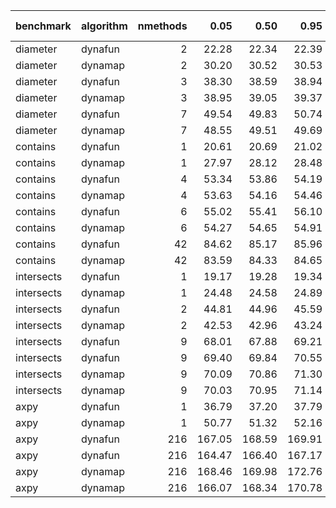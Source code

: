 |benchmark  |algorithm | nmethods|   0.05|   0.50|   0.95|   mean| overhead 0.05| overhead 0.50| overhead 0.95| overhead mean| ns per op| overhead ns per op|
|:----------|:---------|--------:|------:|------:|------:|------:|-------------:|-------------:|-------------:|-------------:|---------:|------------------:|
|diameter   |dynafun   |        2|  22.28|  22.34|  22.39|  22.34|          0.12|          0.12|          0.12|          0.12|     21.30|               7.82|
|diameter   |dynamap   |        2|  30.20|  30.52|  30.53|  30.37|          0.23|          0.24|          0.23|          0.23|     28.97|              15.49|
|diameter   |dynafun   |        3|  38.30|  38.59|  38.94|  38.63|          0.17|          0.17|          0.17|          0.17|     36.85|              10.89|
|diameter   |dynamap   |        3|  38.95|  39.05|  39.37|  39.16|          0.18|          0.17|          0.17|          0.17|     37.34|              11.39|
|diameter   |dynafun   |        7|  49.54|  49.83|  50.74|  50.15|          0.24|          0.24|          0.24|          0.24|     47.83|              14.89|
|diameter   |dynamap   |        7|  48.55|  49.51|  49.69|  49.11|          0.22|          0.23|          0.23|          0.22|     46.83|              13.90|
|contains   |dynafun   |        1|  20.61|  20.69|  21.02|  20.77|          0.00|          0.00|          0.00|          0.00|     19.80|               1.30|
|contains   |dynamap   |        1|  27.97|  28.12|  28.48|  28.24|          0.02|          0.02|          0.02|          0.02|     26.93|               8.43|
|contains   |dynafun   |        4|  53.34|  53.86|  54.19|  53.78|          0.04|          0.04|          0.04|          0.04|     51.29|              19.11|
|contains   |dynamap   |        4|  53.63|  54.16|  54.46|  54.04|          0.04|          0.04|          0.04|          0.04|     51.54|              19.36|
|contains   |dynafun   |        6|  55.02|  55.41|  56.10|  55.56|          0.04|          0.04|          0.04|          0.04|     52.99|              18.97|
|contains   |dynamap   |        6|  54.27|  54.65|  54.91|  54.62|          0.04|          0.03|          0.03|          0.03|     52.09|              18.08|
|contains   |dynafun   |       42|  84.62|  85.17|  85.96|  85.27|          0.04|          0.04|          0.04|          0.04|     81.32|              20.34|
|contains   |dynamap   |       42|  83.59|  84.33|  84.65|  84.15|          0.04|          0.04|          0.04|          0.04|     80.25|              19.28|
|intersects |dynafun   |        1|  19.17|  19.28|  19.34|  19.25|          0.00|          0.00|         -0.01|          0.00|     18.36|               0.23|
|intersects |dynamap   |        1|  24.48|  24.58|  24.89|  24.70|          0.02|          0.02|          0.00|          0.01|     23.56|               5.43|
|intersects |dynafun   |        2|  44.81|  44.96|  45.59|  45.26|          0.04|          0.04|          0.04|          0.04|     43.16|              21.88|
|intersects |dynamap   |        2|  42.53|  42.96|  43.24|  42.90|          0.04|          0.04|          0.04|          0.04|     40.91|              19.63|
|intersects |dynafun   |        9|  68.01|  67.88|  69.21|  68.57|          0.04|          0.04|          0.04|          0.04|     65.39|              23.07|
|intersects |dynafun   |        9|  69.40|  69.84|  70.55|  70.00|          0.05|          0.05|          0.05|          0.05|     66.75|              24.92|
|intersects |dynamap   |        9|  70.09|  70.86|  71.30|  70.74|          0.04|          0.05|          0.05|          0.05|     67.47|              25.14|
|intersects |dynamap   |        9|  70.03|  70.95|  71.14|  70.63|          0.05|          0.05|          0.05|          0.05|     67.36|              25.53|
|axpy       |dynafun   |        1|  36.79|  37.20|  37.79|  37.33|          0.01|          0.01|          0.01|          0.01|     35.60|               4.11|
|axpy       |dynamap   |        1|  50.77|  51.32|  52.16|  51.51|          0.06|          0.06|          0.06|          0.06|     49.12|              17.64|
|axpy       |dynafun   |      216| 167.05| 168.59| 169.91| 168.58|          0.15|          0.15|          0.14|          0.15|    160.77|              75.07|
|axpy       |dynafun   |      216| 164.47| 166.40| 167.17| 165.89|          0.14|          0.14|          0.14|          0.14|    158.20|              72.65|
|axpy       |dynamap   |      216| 168.46| 169.98| 172.76| 170.65|          0.15|          0.15|          0.15|          0.15|    162.75|              77.05|
|axpy       |dynamap   |      216| 166.07| 168.34| 170.78| 168.37|          0.15|          0.15|          0.15|          0.15|    160.57|              75.02|
